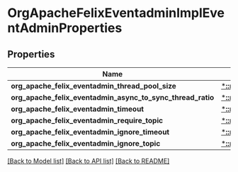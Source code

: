 # OrgApacheFelixEventadminImplEventAdminProperties

## Properties
Name | Type | Description | Notes
------------ | ------------- | ------------- | -------------
**org_apache_felix_eventadmin_thread_pool_size** | [***::models::ConfigNodePropertyInteger**](configNodePropertyInteger.md) |  | [optional] 
**org_apache_felix_eventadmin_async_to_sync_thread_ratio** | [***::models::ConfigNodePropertyFloat**](configNodePropertyFloat.md) |  | [optional] 
**org_apache_felix_eventadmin_timeout** | [***::models::ConfigNodePropertyInteger**](configNodePropertyInteger.md) |  | [optional] 
**org_apache_felix_eventadmin_require_topic** | [***::models::ConfigNodePropertyBoolean**](configNodePropertyBoolean.md) |  | [optional] 
**org_apache_felix_eventadmin_ignore_timeout** | [***::models::ConfigNodePropertyArray**](configNodePropertyArray.md) |  | [optional] 
**org_apache_felix_eventadmin_ignore_topic** | [***::models::ConfigNodePropertyArray**](configNodePropertyArray.md) |  | [optional] 

[[Back to Model list]](../README.md#documentation-for-models) [[Back to API list]](../README.md#documentation-for-api-endpoints) [[Back to README]](../README.md)


